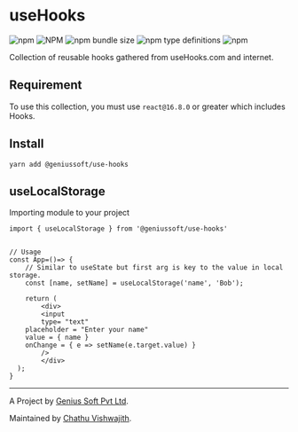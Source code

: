 # useHooks

![npm](https://img.shields.io/npm/dm/@geniussoft/use-hooks?style=flat-square)
![NPM](https://img.shields.io/npm/l/@geniussoft/use-hooks?style=flat-square)
![npm bundle size](https://img.shields.io/bundlephobia/min/@geniussoft/use-hooks?style=flat-square)
![npm type definitions](https://img.shields.io/npm/types/@geniussoft/use-hooks?style=flat-square)
![npm](https://img.shields.io/npm/v/@geniussoft/use-hooks?style=flat-square)

Collection of reusable hooks gathered from useHooks.com and internet.

## Requirement

To use this collection, you must use `react@16.8.0` or greater which includes Hooks.

## Install

```
yarn add @geniussoft/use-hooks
```

## useLocalStorage

Importing module to your project

```
import { useLocalStorage } from '@geniussoft/use-hooks'


// Usage
const App=()=> {
    // Similar to useState but first arg is key to the value in local storage.
    const [name, setName] = useLocalStorage('name', 'Bob');

    return (
        <div>
        <input
        type= "text"
    placeholder = "Enter your name"
    value = { name }
    onChange = { e => setName(e.target.value) }
        />
        </div>
  );
}

```

---

A Project by [Genius Soft Pvt Ltd](http://www.officialgenius.com/).

Maintained by [Chathu Vishwajith](https://github.com/iamchathu).
